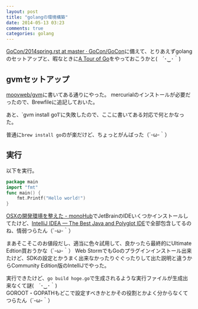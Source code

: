 ```yaml
---
layout: post
title: "golangの環境構築"
date: 2014-05-13 03:23
comments: true
categories: golang
---
```


[GoCon/2014spring.rst at master · GoCon/GoCon](https://github.com/GoCon/GoCon/blob/master/2014spring.rst)に備えて、とりあえずgolangのセットアップと、暇なときに[A Tour of Go](http://tour.golang.org/#1)をやっておこうかと(　´･‿･｀)

## gvmセットアップ

[moovweb/gvm](https://github.com/moovweb/gvm)に書いてある通りにやった。
mercurialのインストールが必要だったので、Brewfileに追記しておいた。

あと、`gvm install go1'に失敗したので、ここに書いてある対応で何とかなった。

普通に`brew install go`のが楽だけど、ちょっとがんばった（´-ω-｀）

## 実行

以下を実行。

```go
package main
import "fmt"
func main() {
    fmt.Printf("Hello world!")
}
```

[OSXの開発環境を整えた - monoHub](http://mono0926.com/blog/2014/05/06/renew/)でJetBrainのIDEいくつかインストールしてたけど、[IntelliJ IDEA — The Best Java and Polyglot IDE](http://www.jetbrains.com/idea/)で全部包含してるのね、情弱つらたん（´-ω-｀）

まあそこそこのお値段だし、適当に色々試用して、良かったら最終的にUltimate Edtion買おうかな（´-ω-｀）
Web StormでもGoのプラグインインストール出来たけど、SDKの設定とかうまく出来なかったりぐぐったりして出た説明と違うからCommunity Edition版のIntelliJでやった。

実行できたけど、`go build hoge.go`で生成されるような実行ファイルが生成出来なくて謎(　´･‿･｀)  
GOROOT・GOPATHもどこで設定すべきかとかその役割とかよく分からなくてつらたん（´-ω-｀）